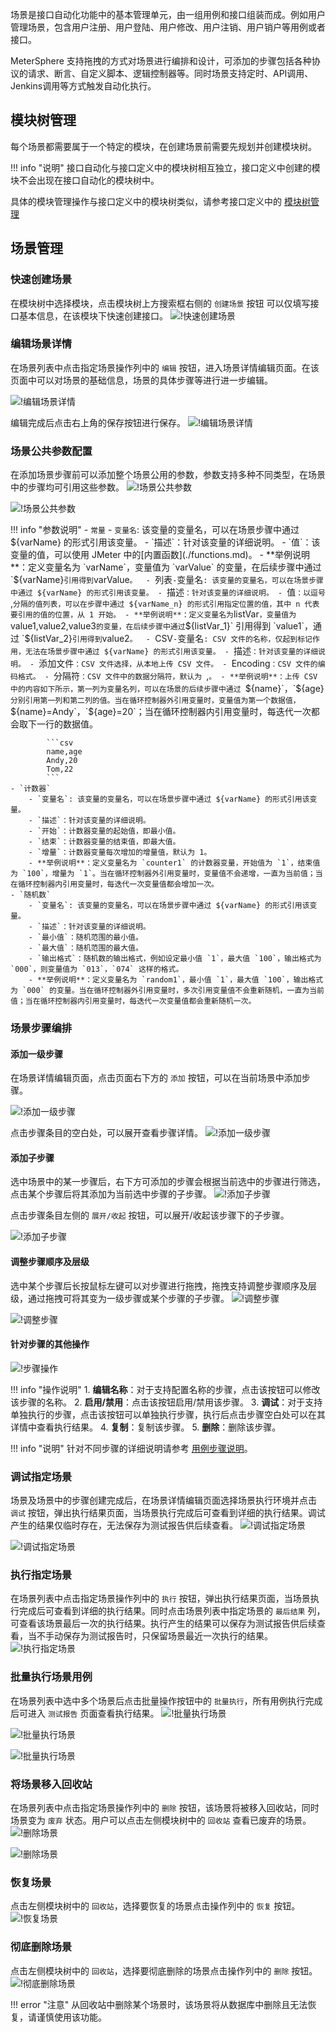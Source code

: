场景是接口自动化功能中的基本管理单元，由一组用例和接口组装而成。例如用户管理场景，包含用户注册、用户登陆、用户修改、用户注销、用户销户等用例或者接口。

MeterSphere 支持拖拽的方式对场景进行编排和设计，可添加的步骤包括各种协议的请求、断言、自定义脚本、逻辑控制器等。同时场景支持定时、API调用、Jenkins调用等方式触发自动化执行。

## 模块树管理
每个场景都需要属于一个特定的模块，在创建场景前需要先规划并创建模块树。

!!! info "说明"
    接口自动化与接口定义中的模块树相互独立，接口定义中创建的模块不会出现在接口自动化的模块树中。

具体的模块管理操作与接口定义中的模块树类似，请参考接口定义中的 [模块树管理](./api_definition.md#_1)

## 场景管理

### 快速创建场景
在模块树中选择模块，点击模块树上方搜索框右侧的 `创建场景` 按钮 可以仅填写接口基本信息，在该模块下快速创建接口。
![!快速创建场景](../../img/api/快速创建场景.png)

### 编辑场景详情
在场景列表中点击指定场景操作列中的 `编辑` 按钮，进入场景详情编辑页面。在该页面中可以对场景的基础信息，场景的具体步骤等进行进一步编辑。

![!编辑场景详情](../../img/api/编辑场景详情1.png)

编辑完成后点击右上角的保存按钮进行保存。
![!编辑场景详情](../../img/api/编辑场景详情2.png)

### 场景公共参数配置
在添加场景步骤前可以添加整个场景公用的参数，参数支持多种不同类型，在场景中的步骤均可引用这些参数。
![!场景公共参数](../../img/api/场景公共参数1.png)

![!场景公共参数](../../img/api/场景公共参数2.png)

!!! info "参数说明"
    - `常量`
        - `变量名`: 该变量的变量名，可以在场景步骤中通过 ${varName} 的形式引用该变量。
        - `描述`：针对该变量的详细说明。
        - `值`：该变量的值，可以使用 JMeter 中的[内置函数](./functions.md)。
        - **举例说明**：定义变量名为 `varName`，变量值为 `varValue` 的变量，在后续步骤中通过 `${varName}` 引用得到 `varValue`。 
    - `列表`
        - `变量名`: 该变量的变量名，可以在场景步骤中通过 ${varName} 的形式引用该变量。
        - `描述`：针对该变量的详细说明。
        - `值`：以逗号 `,` 分隔的值列表，可以在步骤中通过 ${varName_n} 的形式引用指定位置的值，其中 n 代表要引用的值的位置，从 1 开始。
        - **举例说明**：定义变量名为 `listVar`，变量值为 `value1,value2,value3` 的变量，在后续步骤中通过 `${listVar_1}` 引用得到 `value1`，通过 `${listVar_2}` 引用得到 `value2`。 
    - `CSV`
        - `变量名`: CSV 文件的名称，仅起到标记作用，无法在场景步骤中通过 ${varName} 的形式引用该变量。
        - `描述`：针对该变量的详细说明。
        - `添加文件`：CSV 文件选择，从本地上传 CSV 文件。
        - `Encoding`：CSV 文件的编码格式。
        - `分隔符`：CSV 文件中的数据分隔符，默认为 `,`。
        - **举例说明**：上传 CSV 中的内容如下所示，第一列为变量名列，可以在场景的后续步骤中通过 `${name}`，`${age}` 分别引用第一列和第二列的值。当在循环控制器外引用变量时，变量值为第一个数据值，`${name}=Andy`，`${age}=20`；当在循环控制器内引用变量时，每迭代一次都会取下一行的数据值。

            ```csv
            name,age
            Andy,20
            Tom,22
            ```
    - `计数器`
        - `变量名`: 该变量的变量名，可以在场景步骤中通过 ${varName} 的形式引用该变量。
        - `描述`：针对该变量的详细说明。
        - `开始`：计数器变量的起始值，即最小值。
        - `结束`：计数器变量的结束值，即最大值。
        - `增量`：计数器变量每次增加的增量值，默认为 1。
        - **举例说明**：定义变量名为 `counter1` 的计数器变量，开始值为 `1`，结束值为 `100`，增量为 `1`。当在循环控制器外引用变量时，变量值不会递增，一直为当前值；当在循环控制器内引用变量时，每迭代一次变量值都会增加一次。
    - `随机数`
        - `变量名`: 该变量的变量名，可以在场景步骤中通过 ${varName} 的形式引用该变量。
        - `描述`：针对该变量的详细说明。
        - `最小值`：随机范围的最小值。
        - `最大值`：随机范围的最大值。
        - `输出格式`：随机数的输出格式，例如设定最小值 `1`，最大值 `100`，输出格式为 `000`，则变量值为 `013`，`074` 这样的格式。
        - **举例说明**：定义变量名为 `random1`，最小值 `1`，最大值 `100`，输出格式为 `000` 的变量。当在循环控制器外引用变量时，多次引用变量值不会重新随机，一直为当前值；当在循环控制器内引用变量时，每迭代一次变量值都会重新随机一次。


### 场景步骤编排
#### 添加一级步骤
在场景详情编辑页面，点击页面右下方的 `添加` 按钮，可以在当前场景中添加步骤。

![!添加一级步骤](../../img/api/添加一级步骤1.png)

点击步骤条目的空白处，可以展开查看步骤详情。
![!添加一级步骤](../../img/api/添加一级步骤2.png)

#### 添加子步骤
选中场景中的某一步骤后，右下方可添加的步骤会根据当前选中的步骤进行筛选，点击某个步骤后将其添加为当前选中步骤的子步骤。
![!添加子步骤](../../img/api/添加子步骤1.png)

点击步骤条目左侧的 `展开/收起` 按钮，可以展开/收起该步骤下的子步骤。

![!添加子步骤](../../img/api/添加子步骤2.png)

#### 调整步骤顺序及层级
选中某个步骤后长按鼠标左键可以对步骤进行拖拽，拖拽支持调整步骤顺序及层级，通过拖拽可将其变为一级步骤或某个步骤的子步骤。
![!调整步骤](../../img/api/调整步骤1.png)

![!调整步骤](../../img/api/调整步骤2.png)

#### 针对步骤的其他操作
![!步骤操作](../../img/api/步骤操作.png)

!!! info "操作说明"
    1. **编辑名称**：对于支持配置名称的步骤，点击该按钮可以修改该步骤的名称。
    2. **启用/禁用**：点击该按钮启用/禁用该步骤。
    3. **调试**：对于支持单独执行的步骤，点击该按钮可以单独执行步骤，执行后点击步骤空白处可以在其详情中查看执行结果。
    4. **复制**：复制该步骤。
    5. **删除**：删除该步骤。

!!! info "说明"
    针对不同步骤的详细说明请参考 [用例步骤说明](./api_step.md#_10)。

### 调试指定场景
场景及场景中的步骤创建完成后，在场景详情编辑页面选择场景执行环境并点击 `调试` 按钮，弹出执行结果页面，当场景执行完成后可查看到详细的执行结果。调试产生的结果仅临时存在，无法保存为测试报告供后续查看。
![!调试指定场景](../../img/api/调试指定场景1.png)

![!调试指定场景](../../img/api/调试指定场景2.png)

### 执行指定场景
在场景列表中点击指定场景操作列中的 `执行` 按钮，弹出执行结果页面，当场景执行完成后可查看到详细的执行结果。同时点击场景列表中指定场景的 `最后结果` 列，可查看该场景最后一次的执行结果。执行产生的结果可以保存为测试报告供后续查看，当不手动保存为测试报告时，只保留场景最近一次执行的结果。
![!执行指定场景](../../img/api/执行指定场景.png)

### 批量执行场景用例
在场景列表中选中多个场景后点击批量操作按钮中的 `批量执行`，所有用例执行完成后可进入 `测试报告` 页面查看执行结果。
![!批量执行场景](../../img/api/批量执行场景1.png)

![!批量执行场景](../../img/api/批量执行场景2.png)

![!批量执行场景](../../img/api/批量执行场景3.png)

### 将场景移入回收站
在场景列表中点击指定场景操作列中的 `删除` 按钮，该场景将被移入回收站，同时场景变为 `废弃` 状态。用户可以点击左侧模块树中的 `回收站` 查看已废弃的场景。
![!删除场景](../../img/api/删除场景1.png)

![!删除场景](../../img/api/删除场景2.png)

### 恢复场景
点击左侧模块树中的 `回收站`，选择要恢复的场景点击操作列中的 `恢复` 按钮。
![!恢复场景](../../img/api/恢复场景.png)

### 彻底删除场景
点击左侧模块树中的 `回收站`，选择要彻底删除的场景点击操作列中的 `删除` 按钮。
![!彻底删除场景](../../img/api/彻底删除场景.png)

!!! error "注意"
    从回收站中删除某个场景时，该场景将从数据库中删除且无法恢复，请谨慎使用该功能。